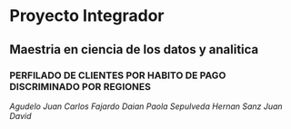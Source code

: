 # Proyecto Integrador
## Maestria en ciencia de los datos y analitica

### PERFILADO DE CLIENTES POR HABITO DE PAGO DISCRIMINADO POR REGIONES

*Agudelo Juan Carlos
Fajardo Daian Paola
Sepulveda Hernan
Sanz Juan David*
